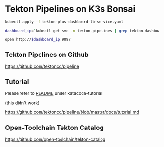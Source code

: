 # Tekton Pipelines on K3s Bonsai

```bash
kubectl apply -f tekton-plus-dashboard-lb-service.yaml

dashboard_ip=`kubectl get svc -n tekton-pipelines | grep tekton-dashboard | awk 'NR==1{print $4}'`

open http://$dashboard_ip:9097
```

## Tekton Pipelines on Github

https://github.com/tektoncd/pipeline

## Tutorial

Please refer to [README](katacoda-tutorial/README.md) under katacoda-tutorial

(this didn't work)

https://github.com/tektoncd/pipeline/blob/master/docs/tutorial.md 

## Open-Toolchain Tekton Catalog

https://github.com/open-toolchain/tekton-catalog
